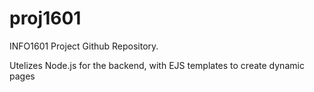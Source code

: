 # proj1601

INFO1601 Project Github Repository.

Utelizes Node.js for the backend, with EJS templates to create dynamic pages
